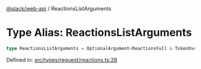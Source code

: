 [@slack/web-api](../index.md) / ReactionsListArguments

# Type Alias: ReactionsListArguments

```ts
type ReactionsListArguments = OptionalArgument<ReactionsFull & TokenOverridable & TraditionalPagingEnabled & CursorPaginationEnabled & OptionalTeamAssignable & object>;
```

Defined in: [src/types/request/reactions.ts:28](https://github.com/slackapi/node-slack-sdk/blob/main/packages/web-api/src/types/request/reactions.ts#L28)
